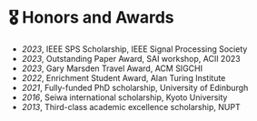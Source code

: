 # 🎖 Honors and Awards
- *2023*, IEEE SPS Scholarship, IEEE Signal Processing Society
- *2023*, Outstanding Paper Award, SAI workshop, ACII 2023
- *2023*, Gary Marsden Travel Award, ACM SIGCHI
- *2022*, Enrichment Student Award, Alan Turing Institute
- *2021*, Fully-funded PhD scholarship, University of Edinburgh
- *2016*, Seiwa international scholarship, Kyoto University
- *2013*, Third-class academic excellence scholarship, NUPT